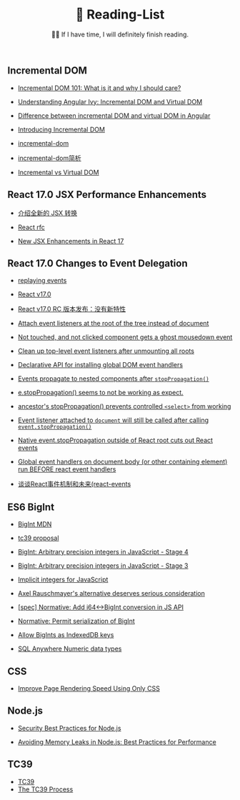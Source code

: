 <h1 align="center">🚁 Reading-List</h1>

<p align="center">🐱‍👓 If I have time, I will definitely finish reading.</p>

<br />



## Incremental DOM

- [Incremental DOM 101: What is it and why I should care?](https://auth0.com/blog/incremental-dom/)

- [Understanding Angular Ivy: Incremental DOM and Virtual DOM](https://blog.nrwl.io/understanding-angular-ivy-incremental-dom-and-virtual-dom-243be844bf36)

- [Difference between incremental DOM and virtual DOM in Angular](https://stackoverflow.com/questions/59353089/difference-between-incremental-dom-and-virtual-dom-in-angular)

- [Introducing Incremental DOM](https://medium.com/google-developers/introducing-incremental-dom-e98f79ce2c5f)

- [incremental-dom](http://google.github.io/incremental-dom/#dom-element-updates--reuse)

- [incremental-dom简析](https://yrq110.me/post/front-end/brief-of-incremental-dom/)

- [Incremental vs Virtual DOM](https://blog.bitsrc.io/incremental-vs-virtual-dom-eb7157e43dca)


## React 17.0 JSX Performance Enhancements

- [介绍全新的 JSX 转换](https://zh-hans.reactjs.org/blog/2020/09/22/introducing-the-new-jsx-transform.html)

- [React rfc](https://github.com/reactjs/rfcs/blob/createlement-rfc/text/0000-create-element-changes.md#motivation)

- [New JSX Enhancements in React 17](https://blog.bitsrc.io/new-jsx-enhancements-in-react-17-e5f64acbea89)


## React 17.0 Changes to Event Delegation

- [replaying events](https://twitter.com/dan_abramov/status/1200118229697486849)

- [React v17.0](https://zh-hans.reactjs.org/blog/2020/10/20/react-v17.html)

- [React v17.0 RC 版本发布：没有新特性](https://zh-hans.reactjs.org/blog/2020/08/10/react-v17-rc.html)

- [Attach event listeners at the root of the tree instead of document](https://github.com/facebook/react/pull/8117)

- [Not touched, and not clicked component gets a ghost mousedown event](https://github.com/facebook/react/issues/11530)

- [Clean up top-level event listeners after unmounting all roots](https://github.com/facebook/react/issues/7128)

- [Declarative API for installing global DOM event handlers](https://github.com/facebook/react/issues/285)

- [Events propagate to nested components after `stopPropagation()`](https://github.com/facebook/react/issues/1691)

- [e.stopPropagation() seems to not be working as expect.](https://github.com/facebook/react/issues/4335)

- [ancestor's stopPropagation() prevents controlled `<select>` from working](https://github.com/facebook/react/issues/13451)

- [Event listener attached to `document` will still be called after calling `event.stopPropagation()`](https://github.com/facebook/react/issues/12518)

- [Native event.stopPropagation outside of React root cuts out React events](https://github.com/facebook/react/issues/8693)

- [Global event handlers on document.body (or other containing element) run BEFORE react event handlers](https://github.com/facebook/react/issues/7094)

- [谈谈React事件机制和未来(react-events](https://zhuanlan.zhihu.com/p/78669634)

## ES6 BigInt

- [BigInt MDN](https://developer.mozilla.org/zh-CN/docs/Web/JavaScript/Reference/Global_Objects/BigInt)

- [tc39 proposal](https://tc39.es/proposal-bigint/)

- [BigInt: Arbitrary precision integers in JavaScript -  Stage 4](https://github.com/tc39/proposal-bigint/blob/master/README.md)

- [BigInt: Arbitrary precision integers in JavaScript -  Stage 3](https://github.com/tc39/proposal-bigint/blob/master/ADVANCED.md)

- [Implicit integers for JavaScript](https://gist.github.com/rauschma/13d48d1c49615ce2396ce7c9e45d4cd1)

- [Axel Rauschmayer's alternative deserves serious consideration](https://github.com/tc39/proposal-bigint/issues/36)

- [[spec] Normative: Add i64<->BigInt conversion in JS API](https://github.com/WebAssembly/spec/pull/707)

- [Normative: Permit serialization of BigInt](https://github.com/whatwg/html/pull/3480)

- [Allow BigInts as IndexedDB keys](https://github.com/w3c/IndexedDB/pull/231)

- [SQL Anywhere Numeric data types](http://infocenter.sybase.com/help/index.jsp?topic=/com.sybase.help.sqlanywhere.12.0.1/dbreference/bigint.html)

## CSS

- [Improve Page Rendering Speed Using Only CSS](https://blog.bitsrc.io/improve-page-rendering-speed-using-only-css-a61667a16b2)

## Node.js

- [Security Best Practices for Node.js](https://blog.appsignal.com/2020/08/12/security-best-practices-for-nodejs.html)

- [Avoiding Memory Leaks in Node.js: Best Practices for Performance](https://blog.appsignal.com/2020/05/06/avoiding-memory-leaks-in-nodejs-best-practices-for-performance.html)


## TC39 

- [TC39](https://tc39.es/)
- [The TC39 Process](https://tc39.es/process-document/)
